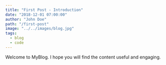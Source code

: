 ```yaml
---
title: "First Post - Introduction"
date: "2018-12-01 07:00:00"
author: "John Doe"
path: "/first-post"
image: "../../images/blog.jpg"
tags:
  - blog
  - code
---
```


Welcome to MyBlog. I hope you will find the content useful and engaging.